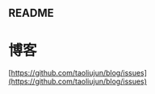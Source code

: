 ## README

# 博客

[https://github.com/taoliujun/blog/issues](https://github.com/taoliujun/blog/issues)

